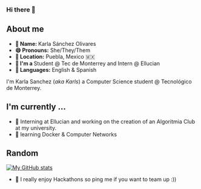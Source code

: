 ### Hi there 👋

<h2><alt="AboutMe" width="80"> About me </h2>

<div >

<ul>
  <li><b>👤 Name: </b>  Karla Sánchez Olivares</li>
  <li><b>😄 Pronouns:</b>  She/They/Them </li>
  <li><b>📍 Location:</b> Puebla, Mexico 🇲🇽</li>
  <li><b>💼 I'm a </b>Student @ Tec de Monterrey and Intern @ Ellucian </li>
  <li><b>📣 Languages:</b> English & Spanish</li>
</ul>

<p>I'm Karla Sanchez (<i>aka Karls</i>) a Computer Science student @ Tecnológico de Monterrey. 
</p>

</div>


<h2 alt="I'm currently" width="80"> I'm currently ...</h2>

- 🔭 Interning at Ellucian and working on the creation of an Algoritmia Club at my university.
- 🌱 learning Docker & Computer Networks

<h2>Random</h2>

[![My GitHub stats](https://github-readme-stats.vercel.app/api?username=RobinSpoiler)](https://github.com/RobinSpoiler/github-readme-stats)

- 🔬 I really enjoy Hackathons so ping me if you want to team up :))
<!-- - 📝 Working with me? Read the [Juan Pa's User Manual](https://link) -->
